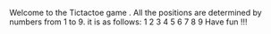 Welcome to the Tictactoe game . All the positions are determined by numbers from 1 to 9.
it is as follows:
1 2 3
4 5 6
7 8 9
Have fun !!!
